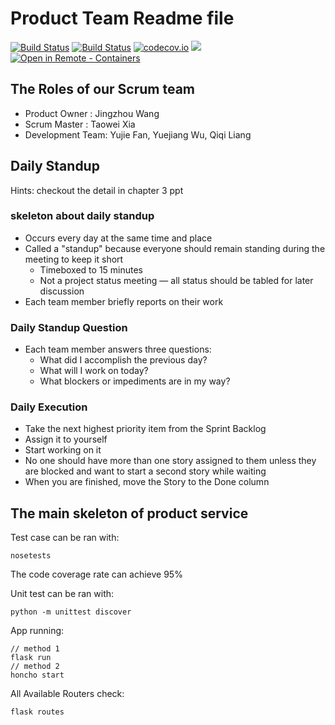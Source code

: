 # Product Team Readme file

[![Build Status](https://github.com/Tproducts/products/workflows/TDD%20Tests/badge.svg)](https://github.com/Tproducts/products/actions)
[![Build Status](https://github.com/Tproducts/products/workflows/BDD%20Tests/badge.svg)](https://github.com/Tproducts/products/actions)
[![codecov.io](https://codecov.io/github/Tproducts/products/coverage.svg?branch=main)](https://codecov.io/github/Tproducts/products?branch=main)
![](https://img.shields.io/badge/language-Python-green.svg)
[![Open in Remote - Containers](https://img.shields.io/static/v1?label=Remote%20-%20Containers&message=Open&color=blue&logo=visualstudiocode)](https://nyu-product-service-sp2203.us-south.cf.appdomain.cloud/)

## The Roles of our Scrum team

- Product Owner : Jingzhou Wang
- Scrum Master : Taowei Xia
- Development Team: Yujie Fan, Yuejiang Wu, Qiqi Liang

## Daily Standup

Hints: checkout the detail in chapter 3 ppt

### skeleton about daily standup

- Occurs every day at the same time and place
- Called a "standup" because everyone should remain standing during the meeting to keep it short
  - Timeboxed to 15 minutes
  - Not a project status meeting — all status should be tabled for later discussion
- Each team member briefly reports on their work

### Daily Standup Question

- Each team member answers three questions:
  - What did I accomplish the previous day?
  - What will I work on today?
  - What blockers or impediments are in my way?

### Daily Execution

- Take the next highest priority item from the Sprint Backlog
- Assign it to yourself
- Start working on it
- No one should have more than one story assigned to them unless they are blocked and want to start a second story while waiting
- When you are finished, move the Story to the Done column

## The main skeleton of product service

Test case can be ran with:

```
nosetests
```
The code coverage rate can achieve 95%

Unit test can be ran with:

```
python -m unittest discover
```

App running:

```
// method 1
flask run
// method 2
honcho start
```

All Available Routers check:

```
flask routes
```
